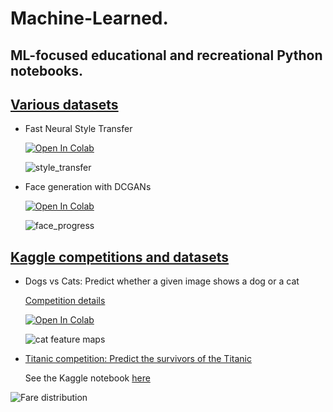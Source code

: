 # Machine-Learned.

## ML-focused educational and recreational Python notebooks.

## [Various datasets](https://github.com/elambrop/Machine-Learned/tree/main/Various%20datasets)

* Fast Neural Style Transfer

  [![Open In Colab](https://colab.research.google.com/assets/colab-badge.svg)](https://colab.research.google.com/drive/1eLWjqYDf0_uvgaLi4c4gagi0uN-lSGmO?usp=sharing)

  ![style_transfer](https://raw.githubusercontent.com/elambrop/Machine-Learned/main/Various%20datasets/style_transfer28.png)


* Face generation with DCGANs

  [![Open In Colab](https://colab.research.google.com/assets/colab-badge.svg)](https://colab.research.google.com/drive/14TTYHALZuVDTCxONgbXDrElqe47XgGwE#scrollTo=SVqMKIz-FTVX)

  ![face_progress](https://raw.githubusercontent.com/elambrop/Machine-Learned/main/Various%20datasets/new_rgb_face_4.gif)

## [Kaggle competitions and datasets](https://github.com/elambrop/Machine-Learning-with-Python./tree/main/Kaggle%20competitions%20and%20datasets)

* Dogs vs Cats: Predict whether a given image shows a dog or a cat

  [Competition details](https://www.kaggle.com/c/dogs-vs-cats/overview)

  [![Open In Colab](https://colab.research.google.com/assets/colab-badge.svg)](https://colab.research.google.com/drive/1zWlUjP8lT3muvnqjC4fkmPgny9nbV4CL?usp=sharing)

  ![cat feature maps](https://raw.githubusercontent.com/elambrop/Machine-Learning-with-Python./main/Kaggle%20competitions%20and%20datasets/cat.png)

* [Titanic competition: Predict the survivors of the Titanic](https://nbviewer.jupyter.org/github/elambrop/Machine-Learning-with-Python./blob/main/Kaggle%20competitions%20and%20datasets/titanic-basic-eda-and-modeling.ipynb)

  See the Kaggle notebook [here](https://www.kaggle.com/elambrop/titanic-basic-eda-and-modeling)
  
![Fare distribution](https://raw.githubusercontent.com/elambrop/Machine-Learning-with-Python./b1aecddb30ca870de8b319359ffb1329c5186f99/Kaggle%20competitions%20and%20datasets/fare.png)


